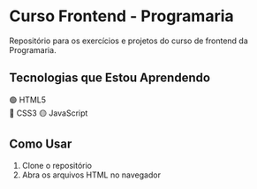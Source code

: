 # Curso Frontend - Programaria

Repositório para os exercícios e projetos do curso de frontend da Programaria.

## Tecnologias que Estou Aprendendo
🟢 HTML5  
🔵 CSS3 
🟡 JavaScript


## Como Usar
1. Clone o repositório
2. Abra os arquivos HTML no navegador
